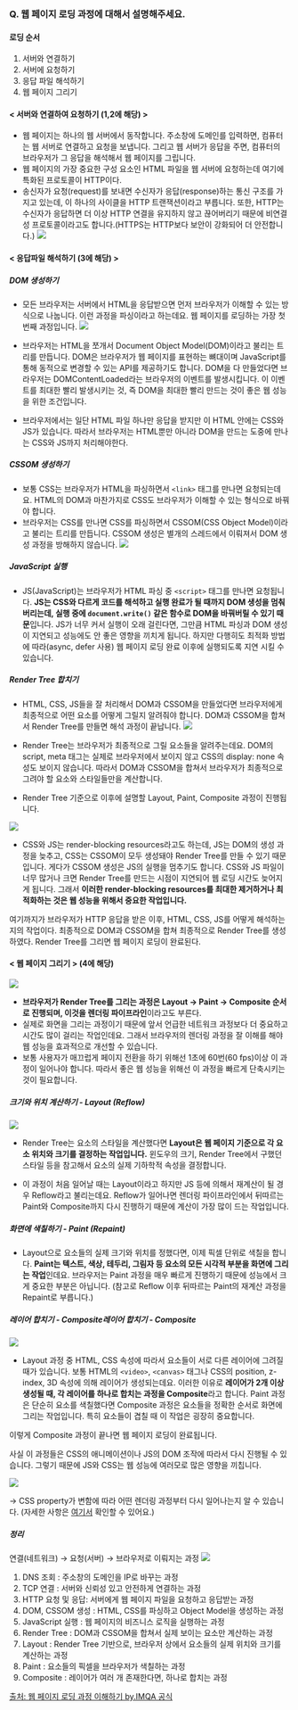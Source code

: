 ### Q. 웹 페이지 로딩 과정에 대해서 설명해주세요.

#### 로딩 순서

1. 서버와 연결하기
2. 서버에 요청하기
3. 응답 파일 해석하기
4. 웹 페이지 그리기

#### < 서버와 연결하여 요청하기 (1,2에 해당) >

- 웹 페이지는 하나의 웹 서버에서 동작합니다. 주소창에 도메인를 입력하면, 컴퓨터는 웹 서버로 연결하고 요청을 보냅니다. 그리고 웹 서버가 응답을 주면, 컴퓨터의 브라우저가 그 응답을 해석해서 웹 페이지를 그립니다.
- 웹 페이지의 가장 중요한 구성 요소인 HTML 파일을 웹 서버에 요청하는데 여기에 특화된 프로토콜이 HTTP이다.
- 송신자가 요청(request)를 보내면 수신자가 응답(response)하는 통신 구조를 가지고 있는데, 이 하나의 사이클을 HTTP 트랜잭션이라고 부릅니다. 또한, HTTP는 수신자가 응답하면 더 이상 HTTP 연결을 유지하지 않고 끊어버리기 때문에 비연결성 프로토콜이라고도 합니다.(HTTPS는 HTTP보다 보안이 강화되어 더 안전합니다.)
  <img src="https://blog.imqa.io/content/images/size/w1600/2022/03/10-3.jpg">

#### < 응답파일 해석하기 (3에 해당) >

##### DOM 생성하기

- 모든 브라우저는 서버에서 HTML을 응답받으면 먼저 브라우저가 이해할 수 있는 방식으로 나눕니다. 이런 과정을 파싱이라고 하는데요. 웹 페이지를 로딩하는 가장 첫 번째 과정입니다.
  <img src="https://blog.imqa.io/content/images/size/w1600/2022/03/0321_----------------_server-copy-1.jpg">

- 브라우저는 HTML을 쪼개서 Document Object Model(DOM)이라고 불리는 트리를 만듭니다. DOM은 브라우저가 웹 페이지를 표현하는 뼈대이며 JavaScript를 통해 동적으로 변경할 수 있는 API를 제공하기도 합니다. DOM을 다 만들었다면 브라우저는 DOMContentLoaded라는 브라우저의 이벤트를 발생시킵니다. 이 이벤트를 최대한 빨리 발생시키는 것, 즉 DOM을 최대한 빨리 만드는 것이 좋은 웹 성능을 위한 조건입니다.
- 브라우저에서는 일단 HTML 파일 하나만 응답을 받지만 이 HTML 안에는 CSS와 JS가 있습니다. 따라서 브라우저는 HTML뿐만 아니라 DOM을 만드는 도중에 만나는 CSS와 JS까지 처리해야한다.

##### CSSOM 생성하기

- 보통 CSS는 브라우저가 HTML을 파싱하면서 `<link>` 태그를 만나면 요청되는데요. HTML의 DOM과 마찬가지로 CSS도 브라우저가 이해할 수 있는 형식으로 바꿔야 합니다.
- 브라우저는 CSS를 만나면 CSS를 파싱하면서 CSSOM(CSS Object Model)이라고 불리는 트리를 만듭니다. CSSOM 생성은 별개의 스레드에서 이뤄져서 DOM 생성 과정을 방해하지 않습니다.
  <img src="https://blog.imqa.io/content/images/size/w1600/2022/03/0321_----------------_server-copy-2-1.jpg">

##### JavaScript 실행

- JS(JavaScript)는 브라우저가 HTML 파싱 중 `<script>` 태그를 만나면 요청됩니다. <b>JS는 CSS와 다르게 코드를 해석하고 실행 완료가 될 때까지 DOM 생성을 멈춰버리는데, 실행 중에 `document.write()` 같은 함수로 DOM을 바꿔버릴 수 있기 때문</b>입니다. JS가 너무 커서 실행이 오래 걸린다면, 그만큼 HTML 파싱과 DOM 생성이 지연되고 성능에도 안 좋은 영향을 끼치게 됩니다. 하지만 다행히도 최적화 방법에 따라(async, defer 사용) 웹 페이지 로딩 완료 이후에 실행되도록 지연 시킬 수 있습니다.

##### Render Tree 합치기

- HTML, CSS, JS들을 잘 처리해서 DOM과 CSSOM을 만들었다면 브라우저에게 최종적으로 어떤 요소를 어떻게 그릴지 알려줘야 합니다. DOM과 CSSOM을 합쳐서 Render Tree를 만들면 해석 과정이 끝납니다.
  <img src="https://blog.imqa.io/content/images/size/w1600/2022/03/0321_----------------_server-copy-3.jpg">
- Render Tree는 브라우저가 최종적으로 그릴 요소들을 알려주는데요. DOM의 script, meta 태그는 실제로 브라우저에서 보이지 않고 CSS의 display: none 속성도 보이지 않습니다. 따라서 DOM과 CSSOM을 합쳐서 브라우저가 최종적으로 그려야 할 요소와 스타일들만을 계산합니다.

- Render Tree 기준으로 이후에 설명할 Layout, Paint, Composite 과정이 진행됩니다.

<img src="https://blog.imqa.io/content/images/size/w1600/2022/03/0321_----------------_server-copy-6.jpg">

- CSS와 JS는 render-blocking resources라고도 하는데, JS는 DOM의 생성 과정을 늦추고, CSS는 CSSOM이 모두 생성돼야 Render Tree를 만들 수 있기 때문입니다. 게다가 CSSOM 생성은 JS의 실행을 멈추기도 합니다. CSS와 JS 파일이 너무 많거나 크면 Render Tree를 만드는 시점이 지연되어 웹 로딩 시간도 늦어지게 됩니다. 그래서 <b>이러한 render-blocking resources를 최대한 제거하거나 최적화하는 것은 웹 성능을 위해서 중요한 작업입니다.</b>

여기까지가 브라우저가 HTTP 응답을 받은 이후, HTML, CSS, JS를 어떻게 해석하는지의 작업이다. 최종적으로 DOM과 CSSOM을 합쳐 최종적으로 Render Tree를 생성하였다. Render Tree를 그리면 웹 페이지 로딩이 완료된다.

#### < 웹 페이지 그리기 > (4에 해당)

<img src="https://blog.imqa.io/content/images/size/w1600/2022/03/15.jpg">

- <b>브라우저가 Render Tree를 그리는 과정은 Layout → Paint → Composite 순서로 진행되며, 이것을 렌더링 파이프라인</b>이라고도 부른다.
- 실제로 화면을 그리는 과정이기 때문에 앞서 언급한 네트워크 과정보다 더 중요하고 시간도 많이 걸리는 작업인데요. 그래서 브라우저의 렌더링 과정을 잘 이해를 해야 웹 성능을 효과적으로 개선할 수 있습니다.
- 보통 사용자가 매끄럽게 페이지 전환을 하기 위해선 1초에 60번(60 fps)이상 이 과정이 일어나야 합니다. 따라서 좋은 웹 성능을 위해선 이 과정을 빠르게 단축시키는 것이 필요합니다.

##### 크기와 위치 계산하기 - Layout (Reflow)

<img src="https://blog.imqa.io/content/images/size/w1600/2022/03/16.jpg">

- Render Tree는 요소의 스타일을 계산했다면 <b>Layout은 웹 페이지 기준으로 각 요소 위치와 크기를 결정하는 작업입니다.</b> 윈도우의 크기, Render Tree에서 구했던 스타일 등을 참고해서 요소의 실제 기하학적 속성을 결정합니다.

- 이 과정이 처음 일어날 때는 Layout이라고 하지만 JS 등에 의해서 재계산이 될 경우 Reflow라고 불리는데요. Reflow가 일어나면 렌더링 파이프라인에서 뒤따르는 Paint와 Composite까지 다시 진행하기 때문에 계산이 가장 많이 드는 작업입니다.

##### 화면에 색칠하기 - Paint (Repaint)

- Layout으로 요소들의 실제 크기와 위치를 정했다면, 이제 픽셀 단위로 색칠을 합니다. <b>Paint는 텍스트, 색상, 테두리, 그림자 등 요소의 모든 시각적 부분을 화면에 그리는 작업</b>인데요. 브라우저는 Paint 과정을 매우 빠르게 진행하기 때문에 성능에서 크게 중요한 부분은 아닙니다. (참고로 Reflow 이후 뒤따르는 Paint의 재계산 과정을 Repaint로 부릅니다.)

##### 레이어 합치기 - Composite레이어 합치기 - Composite

<img src="https://blog.imqa.io/content/images/size/w1600/2022/03/0321_----------------_server-copy-5.jpg">

- Layout 과정 중 HTML, CSS 속성에 따라서 요소들이 서로 다른 레이어에 그려질 때가 있습니다. 보통 HTML의 `<video>`, `<canvas>` 태그나 CSS의 position, z-index, 3D 속성에 의해 레이어가 생성되는데요. 이러한 이유로 <b>레이어가 2개 이상 생성될 때, 각 레이어를 하나로 합치는 과정을 Composite</b>라고 합니다. Paint 과정은 단순히 요소를 색칠했다면 Composite 과정은 요소들을 정확한 순서로 화면에 그리는 작업입니다. 특히 요소들이 겹칠 때 이 작업은 굉장히 중요합니다.

이렇게 Composite 과정이 끝나면 웹 페이지 로딩이 완료됩니다.

사실 이 과정들은 CSS의 애니메이션이나 JS의 DOM 조작에 따라서 다시 진행될 수 있습니다. 그렇기 때문에 JS와 CSS는 웹 성능에 여러모로 많은 영향을 끼칩니다.

<img src="https://blog.imqa.io/content/images/size/w1600/2022/03/0321_----------------_server-copy-4.jpg">

-> CSS property가 변함에 따라 어떤 렌더링 과정부터 다시 일어나는지 알 수 있습니다. (자세한 사항은 [여기서](https://csstriggers.com/) 확인할 수 있어요.)

##### 정리

연결(네트워크) → 요청(서버) → 브라우저로 이뤄지는 과정
<img src="https://blog.imqa.io/content/images/size/w1600/2022/03/18.jpg">

1. DNS 조회 : 주소창의 도메인을 IP로 바꾸는 과정
2. TCP 연결 : 서버와 신뢰성 있고 안전하게 연결하는 과정
3. HTTP 요청 및 응답: 서버에게 웹 페이지 파일을 요청하고 응답받는 과정
4. DOM, CSSOM 생성 : HTML, CSS를 파싱하고 Object Model을 생성하는 과정
5. JavaScript 실행 : 웹 페이지의 비즈니스 로직을 실행하는 과정
6. Render Tree : DOM과 CSSOM을 합쳐서 실제 보이는 요소만 계산하는 과정
7. Layout : Render Tree 기반으로, 브라우저 상에서 요소들의 실제 위치와 크기를 계산하는 과정
8. Paint : 요소들의 픽셀을 브라우저가 색칠하는 과정
9. Composite : 레이어가 여러 개 존재한다면, 하나로 합치는 과정

[출처: 웹 페이지 로딩 과정 이해하기 by.IMQA 공식 ](https://blog.imqa.io/webpage_loading_process/)
